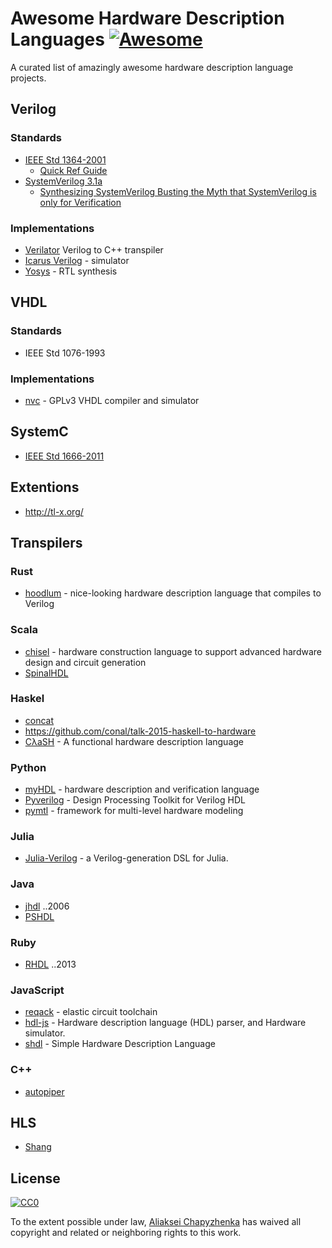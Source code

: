 # Awesome Hardware Description Languages [![Awesome](https://cdn.rawgit.com/sindresorhus/awesome/d7305f38d29fed78fa85652e3a63e154dd8e8829/media/badge.svg)](https://github.com/sindresorhus/awesome)

A curated list of amazingly awesome hardware description language projects.

## Verilog

### Standards
 * [IEEE Std 1364-2001](https://inst.eecs.berkeley.edu/~cs150/fa06/Labs/verilog-ieee.pdf)
   - [Quick Ref Guide](http://sutherland-hdl.com/pdfs/verilog_2001_ref_guide.pdf)
 * [SystemVerilog 3.1a](http://www.ece.uah.edu/~gaede/cpe526/SystemVerilog_3.1a.pdf)
   - [Synthesizing SystemVerilog
Busting the Myth that SystemVerilog is only for Verification](http://sutherland-hdl.com/papers/2013-SNUG-SV_Synthesizable-SystemVerilog_paper.pdf)

### Implementations
 * [Verilator](https://www.veripool.org/wiki/verilator) Verilog to C++ transpiler
 * [Icarus Verilog](http://iverilog.icarus.com/) - simulator
 * [Yosys](http://www.clifford.at/yosys/) - RTL synthesis

## VHDL

### Standards

 * IEEE Std 1076-1993

### Implementations

 * [nvc](https://github.com/nickg/nvc) - GPLv3 VHDL compiler and simulator

## SystemC
 * [IEEE Std 1666-2011](http://paginas.fe.up.pt/~ee07166/lib/exe/fetch.php?media=1666-2011.pdf)

## Extentions
 * http://tl-x.org/

## Transpilers

### Rust
 * [hoodlum](https://github.com/tcr/hoodlum) - nice-looking hardware description language that compiles to Verilog

### Scala
 * [chisel](https://github.com/freechipsproject/chisel3) - hardware construction language to support advanced hardware design and circuit generation
 * [SpinalHDL](https://github.com/SpinalHDL/SpinalHDL)

### Haskel
 * [concat](https://github.com/conal/concat)
 * https://github.com/conal/talk-2015-haskell-to-hardware
 * [CλaSH](https://github.com/clash-lang/clash-compiler) - A functional hardware description language

### Python
 * [myHDL](https://github.com/myhdl/myhdl) - hardware description and verification language
 * [Pyverilog](https://github.com/PyHDI/Pyverilog) - Design Processing Toolkit for Verilog HDL
 * [pymtl](https://github.com/cornell-brg/pymtl) - framework for multi-level hardware modeling

### Julia
 * [Julia-Verilog](https://github.com/interplanetary-robot/Verilog.jl) - 
a Verilog-generation DSL for Julia.

### Java
 * [jhdl](http://www.jhdl.org/) ..2006
 * [PSHDL](http://pshdl.org/)
 
### Ruby
 * [RHDL](https://github.com/philtomson/RHDL) ..2013

### JavaScript
 * [reqack](https://github.com/drom/reqack) -  elastic circuit toolchain
 * [hdl-js](https://github.com/DmitrySoshnikov/hdl-js) - Hardware description language (HDL) parser, and Hardware simulator.
 * [shdl](https://github.com/jcbuisson/shdl) - Simple Hardware Description Language

### C++
 * [autopiper](https://github.com/google/autopiper)

## HLS
 * [Shang](https://github.com/etherzhhb/Shang)

## License

[![CC0](http://mirrors.creativecommons.org/presskit/buttons/88x31/svg/cc-zero.svg)](https://creativecommons.org/publicdomain/zero/1.0/)

To the extent possible under law, [Aliaksei Chapyzhenka](http://drom.io) has waived all copyright and related or neighboring rights to this work.
